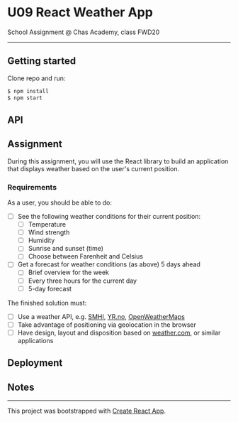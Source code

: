 # U09 React Weather App

School Assignment @ Chas Academy, class FWD20

---

## Getting started

Clone repo and run:

```sh
$ npm install
$ npm start
```

## API

## Assignment

During this assignment, you will use the React library to build an application that displays weather based on the user's current position.

### Requirements

As a user, you should be able to do:

- [ ] See the following weather conditions for their current position:
  - [ ] Temperature
  - [ ]  Wind strength
  - [ ] Humidity
  - [ ] Sunrise and sunset (time)
  - [ ] Choose between Farenheit and Celsius
- [ ] Get a forecast for weather conditions (as above) 5 days ahead
  - [ ] Brief overview for the week
  - [ ] Every three hours for the current day
  - [ ] 5-day forecast

The finished solution must:

- [ ] Use a weather API, e.g. [SMHI](https://opendata.smhi.se/apidocs/), [YR.no](https://api.met.no/), [OpenWeatherMaps](https://openweathermap.org/api)
- [ ] Take advantage of positioning via geolocation in the browser
- [ ] Have design, layout and disposition based on [weather.com](https://weather.com/weather/today), or similar applications

## Deployment

## Notes

---

This project was bootstrapped with [Create React App](https://github.com/facebook/create-react-app).
